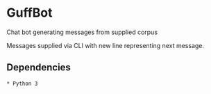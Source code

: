 # GuffBot
Chat bot generating messages from supplied corpus

Messages supplied via CLI with new line representing next message.

## Dependencies
	* Python 3


